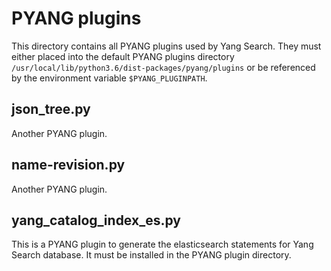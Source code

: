 # PYANG plugins

This directory contains all PYANG plugins used by Yang Search. They must either placed into the default PYANG plugins directory
`/usr/local/lib/python3.6/dist-packages/pyang/plugins`
or be referenced by the environment variable `$PYANG_PLUGINPATH`.

## json_tree.py

Another PYANG plugin.

## name-revision.py

Another PYANG plugin.

## yang_catalog_index_es.py

This is a PYANG plugin to generate the elasticsearch statements for Yang Search database. It must be installed in the PYANG plugin directory.
